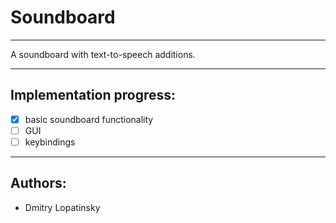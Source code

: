 # Soundboard

---

A soundboard with text-to-speech additions.

---

## Implementation progress:
- [x] basic soundboard functionality
- [ ] GUI
- [ ] keybindings

---

## Authors:
- Dmitry Lopatinsky
